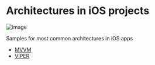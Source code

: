 # Architectures in iOS projects

![image](https://github.com/manuelsalinas-mx/ios-archutectures/assets/110424672/269010fa-1545-47c5-a080-7f38919e7637)


Samples for most common architectures in iOS apps 

- [MVVM](https://github.com/manuelsalinas-mx/ios-archutectures/tree/main/mvvm)
- [VIPER](https://github.com/manuelsalinas-mx/ios-archutectures/tree/main/viper)
